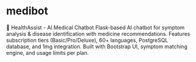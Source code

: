 # medibot
🏥 HealthAssist - AI Medical Chatbot  Flask-based AI chatbot for symptom analysis &amp; disease identification with medicine recommendations. Features subscription tiers (Basic/Pro/Deluxe), 60+ languages, PostgreSQL database, and 1mg integration. Built with Bootstrap UI, symptom matching engine, and usage limits per plan.
